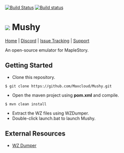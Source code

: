 [![Build Status](https://travis-ci.org/Maxcloud/Mushy.svg?branch=master)](https://travis-ci.org/Maxcloud/Mushy) [![Build status](https://ci.appveyor.com/api/projects/status/6x4bd69hpfy95cp9/branch/master?svg=true)](https://ci.appveyor.com/project/Maxcloud/mushy/branch/master)
# ![](http://i66.tinypic.com/108bujq.png) Mushy
[Home](https://github.com/Maxcloud/Mushy) | [Discord](https://discord.gg/9nv3GPQ) | [Issue Tracking](https://github.com/Maxcloud/Mushy/issues) | [Support](http://forum.ragezone.com/f566/)

An open-source emulator for MapleStory.

## Getting Started
 * Clone this repository.
 ``` 
 $ git clone https://github.com/Maxcloud/Mushy.git
 ```
 
 * Open the maven project using **pom.xml** and compile.
 ```
 $ mvn clean install
 ```
 * Extract the WZ files using WZDumper.
 * Double-click launch.bat to launch Mushy.

## External Resources
 * [WZ Dumper](http://forum.ragezone.com/f921/wz-dumper-665433/)